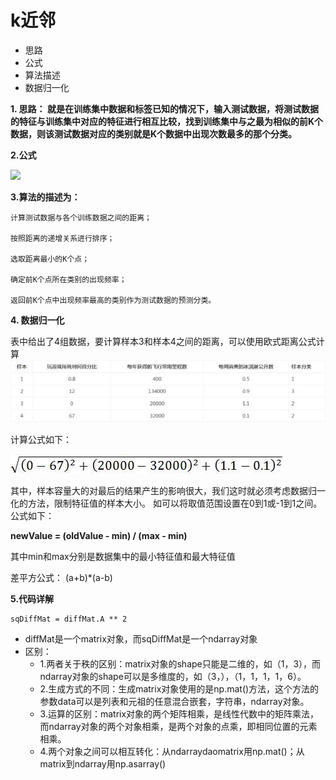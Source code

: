 # k近邻
* 思路
* 公式
* 算法描述
* 数据归一化

**1. 思路： 就是在训练集中数据和标签已知的情况下，输入测试数据，将测试数据的特征与训练集中对应的特征进行相互比较，找到训练集中与之最为相似的前K个数据，则该测试数据对应的类别就是K个数据中出现次数最多的那个分类。**

**2.公式**

![](https://images0.cnblogs.com/blog2015/771535/201508/041625523458191.jpg)

**3.算法的描述为：**

    计算测试数据与各个训练数据之间的距离；
    
    按照距离的递增关系进行排序；
    
    选取距离最小的K个点；

    确定前K个点所在类别的出现频率；
    
    返回前K个点中出现频率最高的类别作为测试数据的预测分类。

**4. 数据归一化**

表中给出了4组数据，要计算样本3和样本4之间的距离，可以使用欧式距离公式计算
![约会网站样本](_v_images/_约会网站样本_1554773968_16287.png)

计算公式如下：

![距离公式](_v_images/_距离公式_1554774075_5650.png)

其中，样本容量大的对最后的结果产生的影响很大，我们这时就必须考虑数据归一化的方法，限制特征值的样本大小。
如可以将取值范围设置在0到1或-1到1之间。公式如下：

**newValue = (oldValue - min) / (max - min)**

其中min和max分别是数据集中的最小特征值和最大特征值

差平方公式： (a+b)*(a-b)


**5.代码详解**
```
sqDiffMat = diffMat.A ** 2
```
* diffMat是一个matrix对象，而sqDiffMat是一个ndarray对象 
* 区别：
    * 1.两者关于秩的区别：matrix对象的shape只能是二维的，如（1，3），而ndarray对象的shape可以是多维度的，如（3，），（1，1，1，1，6）。  
   * 2.生成方式的不同：生成matrix对象使用的是np.mat()方法，这个方法的参数data可以是列表和元祖的任意混合嵌套，字符串，ndarray对象。
   * 3.运算的区别：matrix对象的两个矩阵相乘，是线性代数中的矩阵乘法，而ndarray对象的两个对象相乘，是两个对象的点乘，即相同位置的元素相乘。
   * 4.两个对象之间可以相互转化：从ndarraydaomatrix用np.mat()；从matrix到ndarray用np.asarray()